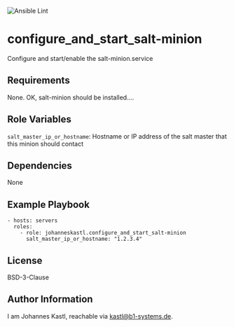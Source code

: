 ![Ansible Lint](https://github.com/johanneskastl/ansible-role-configure_and_start_salt-minion/workflows/Ansible%20Lint/badge.svg)

configure_and_start_salt-minion
=========

Configure and start/enable the salt-minion.service

Requirements
------------

None. OK, salt-minion should be installed....

Role Variables
--------------

`salt_master_ip_or_hostname`: Hostname or IP address of the salt master that this minion should contact

Dependencies
------------

None

Example Playbook
----------------

    - hosts: servers
      roles:
        - role: johanneskastl.configure_and_start_salt-minion
          salt_master_ip_or_hostname: "1.2.3.4"

License
-------

BSD-3-Clause

Author Information
------------------

I am Johannes Kastl, reachable via kastl@b1-systems.de.
